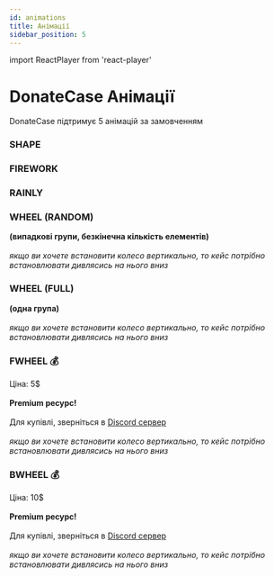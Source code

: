 ```yaml
---
id: animations
title: Анімації
sidebar_position: 5
---
```

import ReactPlayer from 'react-player'


# DonateCase Анімації
DonateCase підтримує 5 анімацій за замовченням

### SHAPE
<ReactPlayer loop="true" controls url='https://jodexindustries.xyz/assets/videos/shape.mkv' />

### FIREWORK
<ReactPlayer loop="true" controls url='https://jodexindustries.xyz/assets/videos/firework.mkv' />

### RAINLY
<ReactPlayer loop="true" controls url='https://jodexindustries.xyz/assets/videos/rainly.mkv' />

### WHEEL (RANDOM)
**(випадкові групи, безкінечна кількість елементів)** <br></br>
_якщо ви хочете встановити колесо вертикально, то кейс потрібно встановлювати дивлясись на нього вниз_
<ReactPlayer loop="true" controls url='https://jodexindustries.xyz/assets/videos/wheel.mkv' />

### WHEEL (FULL)
**(одна група)** <br></br>
_якщо ви хочете встановити колесо вертикально, то кейс потрібно встановлювати дивлясись на нього вниз_
<ReactPlayer loop="true" controls url='https://jodexindustries.xyz/assets/videos/fullwheel.mkv' />

### FWHEEL 💰
Ціна: 5$ <br></br>
**Premium ресурс!** <br></br>
Для купівлі, зверніться в [Discord сервер](https://discord.gg/a65jVPK9vM)<br></br>
_якщо ви хочете встановити колесо вертикально, то кейс потрібно встановлювати дивлясись на нього вниз_

<ReactPlayer loop="true" controls url='https://jodexindustries.xyz/assets/videos/fwheel.mkv' />

### BWHEEL 💰
Ціна: 10$ <br></br>
**Premium ресурс!** <br></br>
Для купівлі, зверніться в [Discord сервер](https://discord.gg/a65jVPK9vM)<br></br>
_якщо ви хочете встановити колесо вертикально, то кейс потрібно встановлювати дивлясись на нього вниз_

<ReactPlayer loop="true" controls url='https://jodexindustries.xyz/assets/videos/bwheel.mp4' />